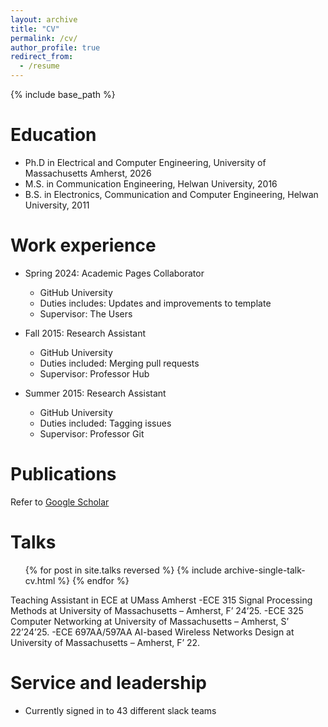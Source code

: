 ```yaml
---
layout: archive
title: "CV"
permalink: /cv/
author_profile: true
redirect_from:
  - /resume
---
```


{% include base_path %}

Education
======
* Ph.D in Electrical and Computer Engineering, University of Massachusetts Amherst, 2026
* M.S. in Communication Engineering, Helwan University, 2016
* B.S. in Electronics, Communication and Computer Engineering, Helwan University, 2011

Work experience
======
* Spring 2024: Academic Pages Collaborator
  * GitHub University
  * Duties includes: Updates and improvements to template
  * Supervisor: The Users

* Fall 2015: Research Assistant
  * GitHub University
  * Duties included: Merging pull requests
  * Supervisor: Professor Hub

* Summer 2015: Research Assistant
  * GitHub University
  * Duties included: Tagging issues
  * Supervisor: Professor Git
  

Publications
======
  Refer to [Google Scholar](https://scholar.google.com/citations?user=PaxDdc0AAAAJ&hl=en&oi=ao)
  
Talks
======
  <ul>{% for post in site.talks reversed %}
    {% include archive-single-talk-cv.html  %}
  {% endfor %}</ul>
  
Teaching Assistant in ECE at UMass Amherst
-ECE 315 Signal Processing Methods at University of Massachusetts – Amherst, F’ 24’25.
-ECE 325 Computer Networking at University of Massachusetts – Amherst, S’ 22’24’25.
-ECE 697AA/597AA AI-based Wireless Networks Design at University of Massachusetts – Amherst, F’ 22.
  
Service and leadership
======
* Currently signed in to 43 different slack teams
